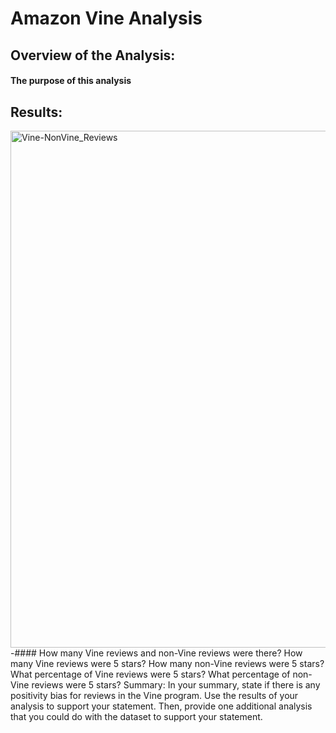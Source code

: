 # Amazon Vine Analysis
## Overview of the Analysis: 
#### The purpose of this analysis 

## Results: 
<img width="827" alt="Vine-NonVine_Reviews" src="https://user-images.githubusercontent.com/86431959/137808604-6e19c1bf-6b00-458d-adfd-f2fc7c6895bc.png">
-#### How many Vine reviews and non-Vine reviews were there?
How many Vine reviews were 5 stars? 
How many non-Vine reviews were 5 stars?
What percentage of Vine reviews were 5 stars? What percentage of non-Vine reviews were 5 stars?
Summary: In your summary, state if there is any positivity bias for reviews in the Vine program. Use the results of your analysis to support your statement. Then, provide one additional analysis that you could do with the dataset to support your statement.
